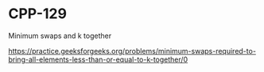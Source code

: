 # CPP-129
Minimum swaps and k together












https://practice.geeksforgeeks.org/problems/minimum-swaps-required-to-bring-all-elements-less-than-or-equal-to-k-together/0
